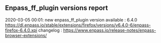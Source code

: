 ## Enpass_ff_plugin versions report

2020-03-05 00:01: new enpass_ff_plugin version available : 6.4.0 https://dl.enpass.io/stable/extensions/firefox/versions/v6.4.0-6/enpass-firefox-6.4.0.xpi changelog : https://www.enpass.io/release-notes/enpass-browser-extensions/

